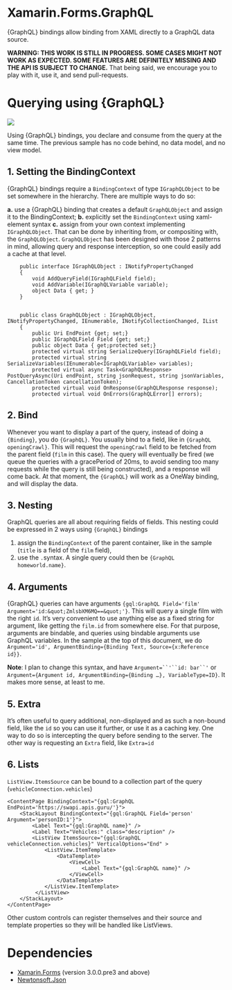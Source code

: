 # Xamarin.Forms.GraphQL

{GraphQL} bindings allow binding from XAML directly to a GraphQL data source.

**WARNING: THIS WORK IS STILL IN PROGRESS. SOME CASES MIGHT NOT WORK AS EXPECTED. SOME FEATURES ARE DEFINITELY MISSING AND THE API IS SUBJECT TO CHANGE.** That being said, we encourage you to play with it, use it, and send pull-requests.

# Querying using {GraphQL}
![](https://d2mxuefqeaa7sj.cloudfront.net/s_FE3BA36054D089C7FAA8CD0BE21CE6108546C3CFE92F4916C6600A6D8C975714_1521819687105_2018-03-23_1211.png)

Using {GraphQL} bindings, you declare and consume from the query at the same time. The previous sample has no code behind, no data model, and no view model.

## 1. Setting the BindingContext

{GraphQL} bindings require a `BindingContext` of type `IGraphQLObject` to be set somewhere in the hierarchy. There are multiple ways to do so:

  **a.** use a {GraphQL} binding that creates a default `GraphQLObject` and assign it to the BindingContext;
  **b.** explicitly set the `BindingContext` using xaml-element syntax
  **c.** assign from your own context implementing `IGraphQLObject`. That can be done by inheriting from, or compositing with, the `GraphQLObject`. `GraphQLObject` has been designed with those 2 patterns in mind, allowing query and response interception, so one could easily add a cache at that level.
  
        public interface IGraphQLObject : INotifyPropertyChanged
        {
            void AddQueryField(IGraphQLField field);
            void AddVariable(IGraphQLVariable variable);
            object Data { get; }
        }


        public class GraphQLObject : IGraphQLObject, INotifyPropertyChanged, IEnumerable, INotifyCollectionChanged, IList
        {
            public Uri EndPoint {get; set;}
            public IGraphQLField Field {get; set;}
            public object Data { get;protected set;}
            protected virtual string SerializeQuery(IGraphQLField field);
            protected virtual string SerializeVariables(IEnumerable<IGraphQLVariable> variables);
            protected virtual async Task<GraphQLResponse> PostQueryAsync(Uri endPoint, string jsonRequest, string jsonVariables, CancellationToken cancellationToken);
            protected virtual void OnResponse(GraphQLResponse response);
            protected virtual void OnErrors(GraphQLError[] errors);


## 2. Bind

Whenever you want to display a part of the query, instead of doing a `{Binding}`, you do `{GraphQL}`. You usually bind to a field, like in `{GraphQL openingCrawl}`.
This will request the `openingCrawl` field to be fetched from the parent field (`film` in this case). The query will eventually be fired (we queue the queries with a gracePeriod of 20ms, to avoid sending too many requests while the query is still being constructed), and a response will come back. At that moment, the `{GraphQL}` will work as a OneWay binding, and will display the data.

## 3. Nesting

GraphQL queries are all about requiring fields of fields. This nesting could be expressed in 2 ways using `{GraphQL}` bindings

  1. assign the `BindingContext` of the parent container, like in the sample (`title` is a field of the `film` field),
  2. use the `.`syntax. A single query could then be `{GraphQL homeworld.name}`.


## 4. Arguments

{GraphQL} queries can have arguments `{gql:GraphQL Field='film' Argument='id:&quot;ZmlsbXM6MQ==&quot;'}`. This will query a single film with the right `id`. It’s very convenient to use anything else as a fixed string for argument, like getting the `film.id` from somewhere else. For that purpose, arguments are bindable, and queries using bindable arguments use GraphQL variables. In the sample at the top of this document, we do `Argument='id', ArgumentBinding={Binding Text, Source={x:Reference id}}`.

**Note**: I plan to change this syntax, and have `Argument=``'``id: bar``'` or `Argument={Argument id, ArgumentBinding={Binding …}, VariableType=ID}`. It makes more sense, at least to me.


## 5. Extra

It’s often useful to query additional, non-displayed and as such a non-bound field, like the `id` so you can use it further, or use it as a caching key. One way to do so is intercepting the query before sending to the server. The other way is requesting an `Extra` field, like `Extra=id`


## 6. Lists

`ListView.ItemsSource` can be bound to a collection part of the query (`vehicleConnection.vehicles`)

    <ContentPage BindingContext="{gql:GraphQL EndPoint='https://swapi.apis.guru/'}">
        <StackLayout BindingContext="{gql:GraphQL Field='person' Argument='personID:1'}">
            <Label Text="{gql:GraphQL name}" />
            <Label Text="Vehicles:" class="description" />
            <ListView ItemsSource="{gql:GraphQL vehicleConnection.vehicles}" VerticalOptions="End" >
                <ListView.ItemTemplate>
                    <DataTemplate>
                        <ViewCell>
                            <Label Text="{gql:GraphQL name}" />
                        </ViewCell>
                    </DataTemplate>
                </ListView.ItemTemplate>
             </ListView>
        </StackLayout>
    </ContentPage>

Other custom controls can register themselves and their source and template properties so they will be handled like ListViews.

# Dependencies
- [Xamarin.Forms](https://www.nuget.org/packages/Xamarin.Forms/3.0.0.354232-pre3) (version 3.0.0.pre3 and above)
- [Newtonsoft.Json](https://www.nuget.org/packages/newtonsoft.json/)
